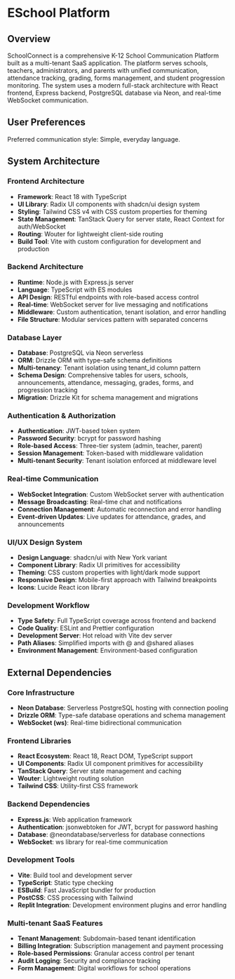 # ESchool Platform

## Overview

SchoolConnect is a comprehensive K-12 School Communication Platform built as a multi-tenant SaaS application. The platform serves schools, teachers, administrators, and parents with unified communication, attendance tracking, grading, forms management, and student progression monitoring. The system uses a modern full-stack architecture with React frontend, Express backend, PostgreSQL database via Neon, and real-time WebSocket communication.

## User Preferences

Preferred communication style: Simple, everyday language.

## System Architecture

### Frontend Architecture
- **Framework**: React 18 with TypeScript
- **UI Library**: Radix UI components with shadcn/ui design system
- **Styling**: Tailwind CSS v4 with CSS custom properties for theming
- **State Management**: TanStack Query for server state, React Context for auth/WebSocket
- **Routing**: Wouter for lightweight client-side routing
- **Build Tool**: Vite with custom configuration for development and production

### Backend Architecture
- **Runtime**: Node.js with Express.js server
- **Language**: TypeScript with ES modules
- **API Design**: RESTful endpoints with role-based access control
- **Real-time**: WebSocket server for live messaging and notifications
- **Middleware**: Custom authentication, tenant isolation, and error handling
- **File Structure**: Modular services pattern with separated concerns

### Database Layer
- **Database**: PostgreSQL via Neon serverless
- **ORM**: Drizzle ORM with type-safe schema definitions
- **Multi-tenancy**: Tenant isolation using tenant_id column pattern
- **Schema Design**: Comprehensive tables for users, schools, announcements, attendance, messaging, grades, forms, and progression tracking
- **Migration**: Drizzle Kit for schema management and migrations

### Authentication & Authorization
- **Authentication**: JWT-based token system
- **Password Security**: bcrypt for password hashing
- **Role-based Access**: Three-tier system (admin, teacher, parent)
- **Session Management**: Token-based with middleware validation
- **Multi-tenant Security**: Tenant isolation enforced at middleware level

### Real-time Communication
- **WebSocket Integration**: Custom WebSocket server with authentication
- **Message Broadcasting**: Real-time chat and notifications
- **Connection Management**: Automatic reconnection and error handling
- **Event-driven Updates**: Live updates for attendance, grades, and announcements

### UI/UX Design System
- **Design Language**: shadcn/ui with New York variant
- **Component Library**: Radix UI primitives for accessibility
- **Theming**: CSS custom properties with light/dark mode support
- **Responsive Design**: Mobile-first approach with Tailwind breakpoints
- **Icons**: Lucide React icon library

### Development Workflow
- **Type Safety**: Full TypeScript coverage across frontend and backend
- **Code Quality**: ESLint and Prettier configuration
- **Development Server**: Hot reload with Vite dev server
- **Path Aliases**: Simplified imports with @ and @shared aliases
- **Environment Management**: Environment-based configuration

## External Dependencies

### Core Infrastructure
- **Neon Database**: Serverless PostgreSQL hosting with connection pooling
- **Drizzle ORM**: Type-safe database operations and schema management
- **WebSocket (ws)**: Real-time bidirectional communication

### Frontend Libraries
- **React Ecosystem**: React 18, React DOM, TypeScript support
- **UI Components**: Radix UI component primitives for accessibility
- **TanStack Query**: Server state management and caching
- **Wouter**: Lightweight routing solution
- **Tailwind CSS**: Utility-first CSS framework

### Backend Dependencies
- **Express.js**: Web application framework
- **Authentication**: jsonwebtoken for JWT, bcrypt for password hashing
- **Database**: @neondatabase/serverless for database connections
- **WebSocket**: ws library for real-time communication

### Development Tools
- **Vite**: Build tool and development server
- **TypeScript**: Static type checking
- **ESBuild**: Fast JavaScript bundler for production
- **PostCSS**: CSS processing with Tailwind
- **Replit Integration**: Development environment plugins and error handling

### Multi-tenant SaaS Features
- **Tenant Management**: Subdomain-based tenant identification
- **Billing Integration**: Subscription management and payment processing
- **Role-based Permissions**: Granular access control per tenant
- **Audit Logging**: Security and compliance tracking
- **Form Management**: Digital workflows for school operations